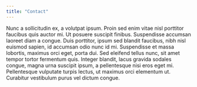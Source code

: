 ```yaml
---
title: "Contact"
---
```

Nunc a sollicitudin ex, a volutpat ipsum. Proin sed enim vitae nisl porttitor faucibus quis auctor mi. Ut posuere suscipit finibus. Suspendisse accumsan laoreet diam a congue. Duis porttitor, ipsum sed blandit faucibus, nibh nisl euismod sapien, id accumsan odio nunc id mi. Suspendisse et massa lobortis, maximus orci eget, porta dui. Sed eleifend tellus nunc, sit amet tempor tortor fermentum quis. Integer blandit, lacus gravida sodales congue, magna urna suscipit ipsum, a pellentesque nisi eros eget mi. Pellentesque vulputate turpis lectus, ut maximus orci elementum ut. Curabitur vestibulum purus vel dictum congue. 